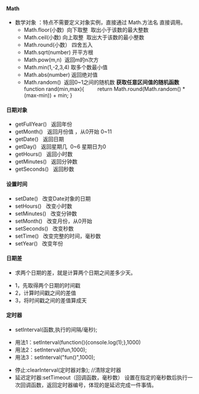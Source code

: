 #### Math
+ 数学对象 ：特点不需要定义对象实例，直接通过 Math.方法名 直接调用。
  - Math.floor(小数)  向下取整  取出小于该数的最大整数
  - Math.ceil(小数)  向上取整  取出大于该数的最小整数
  - Math.round(小数） 四舍五入
  - Math.sqrt(number) 开平方根
  - Math.pow(m,n)  返回m的n次方
  - Math.min(1,-2,3,4) 取多个数最小值
  - Math.abs(number) 返回绝对值
  - Math.random()  返回0~1之间的随机数
  **获取任意区间值的随机函数**
      function rand(min,max){
          return Math.round(Math.random() * (max-min)) + min;
      }
#### 日期对象
 + getFullYear()   返回年份
 + getMonth()   返回月份值 ，从0开始 0~11
 + getDate()   返回日期
 + getDay()   返回星期几  0~6 星期日为0
 + getHours()   返回小时数
 + getMinutes()   返回分钟数
 + getSeconds()   返回秒数
#### 设置时间
 + setDate()   改变Date对象的日期
 + setHours()   改变小时数
 + setMinutes()   改变分钟数
 + setMonth()   改变月份，从0开始
 + setSeconds()   改变秒数
 + setTime()   改变完整的时间，毫秒数
 + setYear()   改变年份
#### 日期差
 + 求两个日期的差，就是计算两个日期之间差多少天。
  - 1，先取得两个日期的时间戳
  - 2，计算时间戳之间的差值
  - 3，将时间戳之间的差值算成天
#### 定时器
 + setInterval(函数,执行的间隔/毫秒);
  - 用法1：setInterval(function(){console.log(1);},1000)
  - 用法2：setInterval(fun,1000);
  - 用法3：setInterval("fun()",1000); 
 + 停止:clearInterval(定时器对象); //清除定时器
 + 延迟定时器:setTimeout（回调函数，毫秒数） 设置在指定的毫秒数后执行一次回调函数，返回定时器编号，体现的是延迟完成一件事情。
